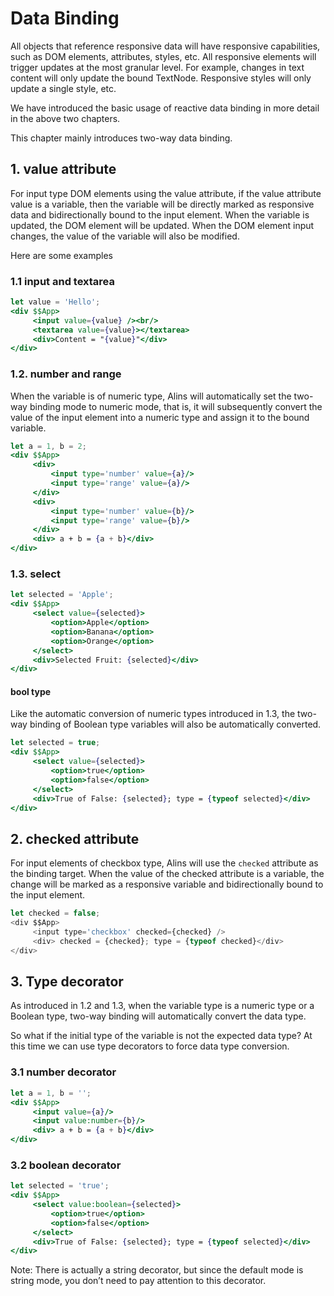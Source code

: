 # Data Binding

All objects that reference responsive data will have responsive capabilities, such as DOM elements, attributes, styles, etc. All responsive elements will trigger updates at the most granular level. For example, changes in text content will only update the bound TextNode. Responsive styles will only update a single style, etc.

We have introduced the basic usage of reactive data binding in more detail in the above two chapters.

This chapter mainly introduces two-way data binding.

## 1. value attribute

For input type DOM elements using the value attribute, if the value attribute value is a variable, then the variable will be directly marked as responsive data and bidirectionally bound to the input element. When the variable is updated, the DOM element will be updated. When the DOM element input changes, the value of the variable will also be modified.

Here are some examples

### 1.1 input and textarea

<CodeBox/>

```jsx
let value = 'Hello';
<div $$App>
     <input value={value} /><br/>
     <textarea value={value}></textarea>
     <div>Content = "{value}"</div>
</div>
```

### 1.2. number and range

When the variable is of numeric type, Alins will automatically set the two-way binding mode to numeric mode, that is, it will subsequently convert the value of the input element into a numeric type and assign it to the bound variable.

<CodeBox/>

```jsx
let a = 1, b = 2;
<div $$App>
     <div>
         <input type='number' value={a}/>
         <input type='range' value={a}/>
     </div>
     <div>
         <input type='number' value={b}/>
         <input type='range' value={b}/>
     </div>
     <div> a + b = {a + b}</div>
</div>
```

### 1.3. select

<CodeBox/>

```jsx
let selected = 'Apple';
<div $$App>
     <select value={selected}>
         <option>Apple</option>
         <option>Banana</option>
         <option>Orange</option>
     </select>
     <div>Selected Fruit: {selected}</div>
</div>
```

#### bool type

Like the automatic conversion of numeric types introduced in 1.3, the two-way binding of Boolean type variables will also be automatically converted.

<CodeBox/>

```jsx
let selected = true;
<div $$App>
     <select value={selected}>
         <option>true</option>
         <option>false</option>
     </select>
     <div>True of False: {selected}; type = {typeof selected}</div>
</div>
```

## 2. checked attribute

For input elements of checkbox type, Alins will use the `checked` attribute as the binding target. When the value of the checked attribute is a variable, the change will be marked as a responsive variable and bidirectionally bound to the input element.

<CodeBox/>

```js
let checked = false;
<div $$App>
     <input type='checkbox' checked={checked} />
     <div> checked = {checked}; type = {typeof checked}</div>
</div>
```

## 3. Type decorator

As introduced in 1.2 and 1.3, when the variable type is a numeric type or a Boolean type, two-way binding will automatically convert the data type.

So what if the initial type of the variable is not the expected data type? At this time we can use type decorators to force data type conversion.

### 3.1 number decorator

<CodeBox/>

```jsx
let a = 1, b = '';
<div $$App>
     <input value={a}/>
     <input value:number={b}/>
     <div> a + b = {a + b}</div>
</div>
```

### 3.2 boolean decorator

<CodeBox/>

```jsx
let selected = 'true';
<div $$App>
     <select value:boolean={selected}>
         <option>true</option>
         <option>false</option>
     </select>
     <div>True of False: {selected}; type = {typeof selected}</div>
</div>
```

Note: There is actually a string decorator, but since the default mode is string mode, you don’t need to pay attention to this decorator.